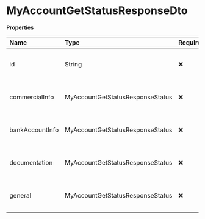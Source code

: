 # MyAccountGetStatusResponseDto

**Properties**

| Name            | Type                             | Required | Description                        |
| :-------------- | :------------------------------- | :------- | :--------------------------------- |
| id              | String                           | ❌       | Unique account identifier in Asaas |
| commercialInfo  | MyAccountGetStatusResponseStatus | ❌       | Status of sent business data       |
| bankAccountInfo | MyAccountGetStatusResponseStatus | ❌       | Status of sent business data       |
| documentation   | MyAccountGetStatusResponseStatus | ❌       | Status of sent business data       |
| general         | MyAccountGetStatusResponseStatus | ❌       | Status of sent business data       |

<!-- This file was generated by liblab | https://liblab.com/ -->
